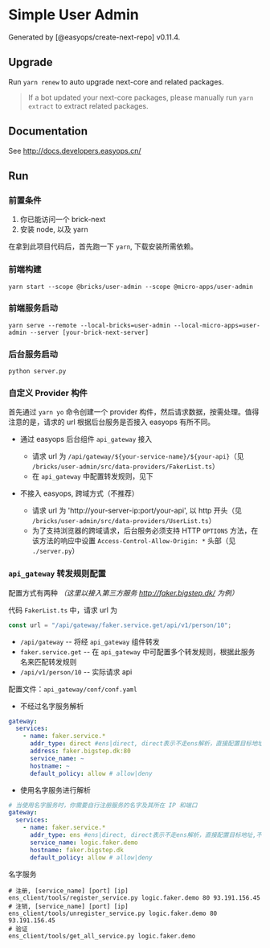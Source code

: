 # Simple User Admin

Generated by [@easyops/create-next-repo] v0.11.4.

## Upgrade

Run `yarn renew` to auto upgrade next-core and related packages.

> If a bot updated your next-core packages, please manually run `yarn extract` to extract related packages.

## Documentation

See http://docs.developers.easyops.cn/

## Run

### 前置条件

1. 你已能访问一个 brick-next
2. 安装 node, 以及 yarn

在拿到此项目代码后，首先跑一下 `yarn`, 下载安装所需依赖。

### 前端构建

```shell
yarn start --scope @bricks/user-admin --scope @micro-apps/user-admin
```

### 前端服务启动

```shell
yarn serve --remote --local-bricks=user-admin --local-micro-apps=user-admin --server [your-brick-next-server]
```

### 后台服务启动

```shell
python server.py
```

### 自定义 Provider 构件

首先通过 `yarn yo` 命令创建一个 provider 构件，然后请求数据，按需处理。值得注意的是，请求的 url 根据后台服务是否接入 easyops 有所不同。

- 通过 easyops 后台组件 `api_gateway` 接入

  - 请求 url 为 `/api/gateway/${your-service-name}/${your-api}`（见 `/bricks/user-admin/src/data-providers/FakerList.ts`）
  - 在 `api_gateway` 中配置转发规则，见下

- 不接入 easyops, 跨域方式（不推荐）
  - 请求 url 为 'http://your-server-ip:port/your-api', 以 http 开头（见 `/bricks/user-admin/src/data-providers/UserList.ts`）
  - 为了支持浏览器的跨域请求，后台服务必须支持 HTTP `OPTIONS` 方法，在该方法的响应中设置 `Access-Control-Allow-Origin: *` 头部（见 `./server.py`）

### `api_gateway` 转发规则配置

配置方式有两种 _（这里以接入第三方服务 http://faker.bigstep.dk/ 为例）_

代码 `FakerList.ts` 中，请求 url 为

```ts
const url = "/api/gateway/faker.service.get/api/v1/person/10";
```

- `/api/gateway` -- 将经 `api_gateway` 组件转发
- `faker.service.get` -- 在 `api_gateway` 中可配置多个转发规则，根据此服务名来匹配转发规则
- `/api/v1/person/10` -- 实际请求 api

配置文件：`api_gateway/conf/conf.yaml`

- 不经过名字服务解析

```yaml
gateway:
  services:
    - name: faker.service.*
      addr_type: direct #ens|direct, direct表示不走ens解析，直接配置目标地址,不填时默认为ens
      address: faker.bigstep.dk:80
      service_name: ~
      hostname: ~
      default_policy: allow # allow|deny
```

- 使用名字服务进行解析

```yaml
# 当使用名字服务时，你需要自行注册服务的名字及其所在 IP 和端口
gateway:
  services:
    - name: faker.service.*
      addr_type: ens #ens|direct, direct表示不走ens解析，直接配置目标地址,不填时默认为ens
      service_name: logic.faker.demo
      hostname: faker.bigstep.dk
      default_policy: allow # allow|deny
```

名字服务

```shell
# 注册, [service_name] [port] [ip]
ens_client/tools/register_service.py logic.faker.demo 80 93.191.156.45
# 注销, [service_name] [port] [ip]
ens_client/tools/unregister_service.py logic.faker.demo 80 93.191.156.45
# 验证
ens_client/tools/get_all_service.py logic.faker.demo
```
